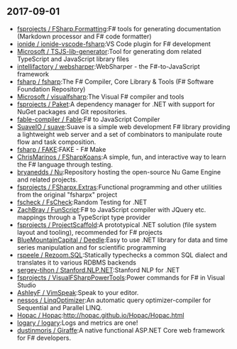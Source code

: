 ## 2017-09-01

* [fsprojects / FSharp.Formatting](https://github.com/fsprojects/FSharp.Formatting):F# tools for generating documentation (Markdown processor and F# code formatter)
* [ionide / ionide-vscode-fsharp](https://github.com/ionide/ionide-vscode-fsharp):VS Code plugin for F# development
* [Microsoft / TSJS-lib-generator](https://github.com/Microsoft/TSJS-lib-generator):Tool for generating dom related TypeScript and JavaScript library files
* [intellifactory / websharper](https://github.com/intellifactory/websharper):WebSharper - the F#-to-JavaScript framework
* [fsharp / fsharp](https://github.com/fsharp/fsharp):The F# Compiler, Core Library & Tools (F# Software Foundation Repository)
* [Microsoft / visualfsharp](https://github.com/Microsoft/visualfsharp):The Visual F# compiler and tools
* [fsprojects / Paket](https://github.com/fsprojects/Paket):A dependency manager for .NET with support for NuGet packages and Git repositories.
* [fable-compiler / Fable](https://github.com/fable-compiler/Fable):F# to JavaScript Compiler
* [SuaveIO / suave](https://github.com/SuaveIO/suave):Suave is a simple web development F# library providing a lightweight web server and a set of combinators to manipulate route flow and task composition.
* [fsharp / FAKE](https://github.com/fsharp/FAKE):FAKE - F# Make
* [ChrisMarinos / FSharpKoans](https://github.com/ChrisMarinos/FSharpKoans):A simple, fun, and interactive way to learn the F# language through testing.
* [bryanedds / Nu](https://github.com/bryanedds/Nu):Repository hosting the open-source Nu Game Engine and related projects.
* [fsprojects / FSharpx.Extras](https://github.com/fsprojects/FSharpx.Extras):Functional programming and other utilities from the original "fsharpx" project
* [fscheck / FsCheck](https://github.com/fscheck/FsCheck):Random Testing for .NET
* [ZachBray / FunScript](https://github.com/ZachBray/FunScript):F# to JavaScript compiler with JQuery etc. mappings through a TypeScript type provider
* [fsprojects / ProjectScaffold](https://github.com/fsprojects/ProjectScaffold):A prototypical .NET solution (file system layout and tooling), recommended for F# projects
* [BlueMountainCapital / Deedle](https://github.com/BlueMountainCapital/Deedle):Easy to use .NET library for data and time series manipulation and for scientific programming
* [rspeele / Rezoom.SQL](https://github.com/rspeele/Rezoom.SQL):Statically typechecks a common SQL dialect and translates it to various RDBMS backends
* [sergey-tihon / Stanford.NLP.NET](https://github.com/sergey-tihon/Stanford.NLP.NET):Stanford NLP for .NET
* [fsprojects / VisualFSharpPowerTools](https://github.com/fsprojects/VisualFSharpPowerTools):Power commands for F# in Visual Studio
* [AshleyF / VimSpeak](https://github.com/AshleyF/VimSpeak):Speak to your editor.
* [nessos / LinqOptimizer](https://github.com/nessos/LinqOptimizer):An automatic query optimizer-compiler for Sequential and Parallel LINQ.
* [Hopac / Hopac](https://github.com/Hopac/Hopac):http://hopac.github.io/Hopac/Hopac.html
* [logary / logary](https://github.com/logary/logary):Logs and metrics are one!
* [dustinmoris / Giraffe](https://github.com/dustinmoris/Giraffe):A native functional ASP.NET Core web framework for F# developers.
